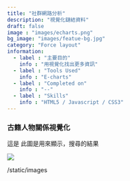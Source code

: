 ```yaml
---
title: "社群網路分析"
description: "視覺化鏈結資料"
draft: false
image : "images/echarts.png"
bg_image: "images/featue-bg.jpg"
category: "Force layout"
information:
  - label : "主要目的"
    info : "用視覺化找出更多資訊"
  - label : "Tools Used"
    info : "E-charts"
  - label : "Completed on"
    info : "--"
  - label : "Skills"
    info : "HTML5 / Javascript / CSS3"
---
```

### 古籍人物關係視覺化
這是
此圖是用來顯示，搜尋的結果

![](https://www.imageupload.net/upload-image/2019/12/05/pngtree-lovely-kawaii-wow-come-on-png-image_462275.jpg?crop)

/static/images
